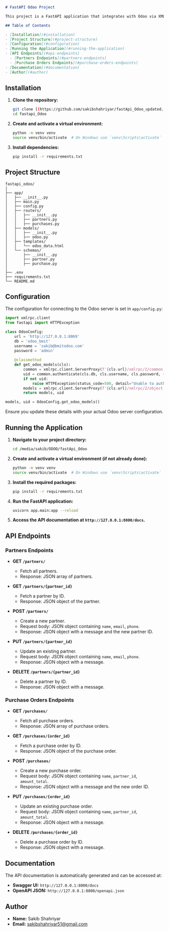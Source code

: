 
```markdown
# FastAPI Odoo Project

This project is a FastAPI application that integrates with Odoo via XML-RPC to manage partners and purchase orders.

## Table of Contents

- [Installation](#installation)
- [Project Structure](#project-structure)
- [Configuration](#configuration)
- [Running the Application](#running-the-application)
- [API Endpoints](#api-endpoints)
  - [Partners Endpoints](#partners-endpoints)
  - [Purchase Orders Endpoints](#purchase-orders-endpoints)
- [Documentation](#documentation)
- [Author](#author)
```
## Installation

1. **Clone the repository:**
   ```sh
   git clone [(https://github.com/sakibshahriyar/fastApi_Odoo_updated.git)]
   cd fastapi_Odoo
   ```

2. **Create and activate a virtual environment:**
   ```sh
   python -m venv venv
   source venv/bin/activate  # On Windows use `venv\Scripts\activate`
   ```

3. **Install dependencies:**
   ```sh
   pip install -r requirements.txt
   ```

## Project Structure

```
fastapi_odoo/
│
├── app/
│   ├── __init__.py
│   ├── main.py
│   ├── config.py
│   ├── routers/
│   │   ├── __init__.py
│   │   ├── partners.py
│   │   ├── purchases.py
│   ├── models/
│   │   ├── __init__.py
│   │   ├── odoo.py
│   ├── templates/
│   │   └── odoo_data.html
│   └── schemas/
│       ├── __init__.py
│       ├── partner.py
│       ├── purchase.py
│
├── .env
├── requirements.txt
└── README.md
```

## Configuration

The configuration for connecting to the Odoo server is set in `app/config.py`:

```python
import xmlrpc.client
from fastapi import HTTPException

class OdooConfig:
    url = 'http://127.0.0.1:8069'
    db = 'odoo_bmit'
    username = 'sakib@bmitodoo.com'
    password = 'admin'
    
    @classmethod
    def get_odoo_models(cls):
        common = xmlrpc.client.ServerProxy(f'{cls.url}/xmlrpc/2/common')
        uid = common.authenticate(cls.db, cls.username, cls.password, {})
        if not uid:
            raise HTTPException(status_code=500, detail="Unable to authenticate with Odoo")
        models = xmlrpc.client.ServerProxy(f'{cls.url}/xmlrpc/2/object')
        return models, uid

models, uid = OdooConfig.get_odoo_models()
```

Ensure you update these details with your actual Odoo server configuration.

## Running the Application

1. **Navigate to your project directory:**
   ```sh
   cd /media/sakib/ODOO/fastApi_Odoo
   ```

2. **Create and activate a virtual environment (if not already done):**
   ```sh
   python -m venv venv
   source venv/bin/activate  # On Windows use `venv\Scripts\activate`
   ```

3. **Install the required packages:**
   ```sh
   pip install -r requirements.txt
   ```

4. **Run the FastAPI application:**
   ```sh
   uvicorn app.main:app --reload
   ```

5. **Access the API documentation at `http://127.0.0.1:8000/docs`.**

## API Endpoints

### Partners Endpoints

- **GET `/partners/`**
  - Fetch all partners.
  - Response: JSON array of partners.

- **GET `/partners/{partner_id}`**
  - Fetch a partner by ID.
  - Response: JSON object of the partner.

- **POST `/partners/`**
  - Create a new partner.
  - Request body: JSON object containing `name`, `email`, `phone`.
  - Response: JSON object with a message and the new partner ID.

- **PUT `/partners/{partner_id}`**
  - Update an existing partner.
  - Request body: JSON object containing `name`, `email`, `phone`.
  - Response: JSON object with a message.

- **DELETE `/partners/{partner_id}`**
  - Delete a partner by ID.
  - Response: JSON object with a message.

### Purchase Orders Endpoints

- **GET `/purchases/`**
  - Fetch all purchase orders.
  - Response: JSON array of purchase orders.

- **GET `/purchases/{order_id}`**
  - Fetch a purchase order by ID.
  - Response: JSON object of the purchase order.

- **POST `/purchases/`**
  - Create a new purchase order.
  - Request body: JSON object containing `name`, `partner_id`, `amount_total`.
  - Response: JSON object with a message and the new order ID.

- **PUT `/purchases/{order_id}`**
  - Update an existing purchase order.
  - Request body: JSON object containing `name`, `partner_id`, `amount_total`.
  - Response: JSON object with a message.

- **DELETE `/purchases/{order_id}`**
  - Delete a purchase order by ID.
  - Response: JSON object with a message.

## Documentation

The API documentation is automatically generated and can be accessed at:

- **Swagger UI:** `http://127.0.0.1:8000/docs`
- **OpenAPI JSON:** `http://127.0.0.1:8000/openapi.json`

## Author

- **Name:** Sakib Shahriyar
- **Email:** sakibshahriyar51@gmail.com
```
